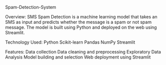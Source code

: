 Spam-Detection-System

Overview:
SMS Spam Detection is a machine learning model that takes an SMS as input and predicts whether the message is a spam or not spam message. The model is built using Python and deployed on the web using Streamlit.

Technology Used:
Python
Scikit-learn
Pandas
NumPy
Streamlit

Features:
Data collection
Data cleaning and preprocessing
Exploratory Data Analysis
Model building and selection
Web deployment using Streamlit
